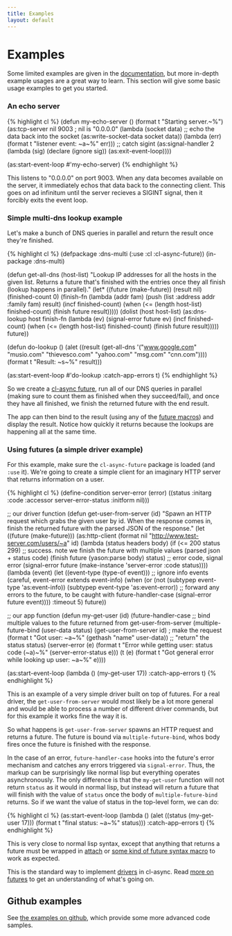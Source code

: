 ```yaml
---
title: Examples
layout: default
---
```


Examples
========
Some limited examples are given in the [documentation](/cl-async/documentation),
but more in-depth example usages are a great way to learn. This section will
give some basic usage examples to get you started.

<a id="echo-server"></a>
### An echo server

{% highlight cl %}
(defun my-echo-server ()
  (format t "Starting server.~%")
  (as:tcp-server nil 9003  ; nil is "0.0.0.0"
                 (lambda (socket data)
                   ;; echo the data back into the socket
                   (as:write-socket-data socket data))
                 (lambda (err) (format t "listener event: ~a~%" err)))
  ;; catch sigint
  (as:signal-handler 2 (lambda (sig)
                         (declare (ignore sig))
                         (as:exit-event-loop))))

(as:start-event-loop #'my-echo-server)
{% endhighlight %}

This listens to "0.0.0.0" on port 9003. When any data becomes available on the
server, it immediately echos that data back to the connecting client. This goes
on ad infinitum until the server recieves a SIGINT signal, then it forcibly
exits the event loop.

<a id="dns-lookups"></a>
### Simple multi-dns lookup example
Let's make a bunch of DNS queries in parallel and return the result once they're
finished.

{% highlight cl %}
(defpackage :dns-multi
  (:use :cl :cl-async-future))
(in-package :dns-multi)

(defun get-all-dns (host-list)
  "Lookup IP addresses for all the hosts in the given list. Returns a future
   that's finished with the entries once they all finish (lookup happens in
   parallel)."
  (let* ((future (make-future))
         (result nil)
         (finished-count 0)
         (finish-fn (lambda (addr fam)
                      (push (list :address addr :family fam) result)
                      (incf finished-count)
                      (when (<= (length host-list) finished-count)
                        (finish future result)))))
    (dolist (host host-list)
      (as:dns-lookup host
        finish-fn
        (lambda (ev)
          (signal-error future ev)
          (incf finished-count)
          (when (<= (length host-list) finished-count)
            (finish future result)))))
    future))

(defun do-lookup ()
  (alet ((result (get-all-dns '("www.google.com"
                                "musio.com"
                                "thievesco.com"
                                "yahoo.com"
                                "msg.com"
                                "cnn.com"))))
    (format t "Result: ~s~%" result)))

(as:start-event-loop #'do-lookup :catch-app-errors t)
{% endhighlight %}

So we create a [cl-async future](/cl-async/future), run all of our DNS queries
in parallel (making sure to count them as finished when they succeed/fail), and
once they have all finished, we finish the returned future with the end result.

The app can then bind to the result (using any of the [future macros](/cl-async/future#nicer-syntax))
and display the result. Notice how quickly it returns because the lookups are
happening all at the same time.

<a id="future-example"></a>
### Using futures (a simple driver example)
For this example, make sure the `cl-async-future` package is loaded (and `:use`
it). We're going to create a simple client for an imaginary HTTP server that
returns information on a user.

{% highlight cl %}
(define-condition server-error (error)
  ((status :initarg :code :accessor server-error-status :initform nil)))

;; our driver function
(defun get-user-from-server (id)
  "Spawn an HTTP request which grabs the given user by id. When the response
   comes in, finish the returned future with the parsed JSON of the response."
  (let ((future (make-future)))
    (as:http-client (format nil "http://www.test-server.com/users/~a" id)
      (lambda (status headers body)
        (if (<= 200 status 299)
            ;; success. note we finish the future with multiple values (parsed json + status code)
            (finish future (yason:parse body) status)
            ;; error code, signal error
            (signal-error future (make-instance 'server-error :code status))))
      (lambda (event)
        (let ((event-type (type-of event)))
          ;; ignore info events (careful, event-error extends event-info)
          (when (or (not (subtypep event-type 'as:event-info))
                    (subtypep event-type 'as:event-error))
            ;; forward any errors to the future, to be caught with future-handler-case
            (signal-error future event))))
      :timeout 5)
    future))

;; our app function
(defun my-get-user (id)
  (future-handler-case
    ;; bind multiple values to the future returned from get-user-from-server
    (multiple-future-bind (user-data status)
        (get-user-from-server id)  ; make the request
      (format t "Got user: ~a~%" (gethash "name" user-data))
      ;; "return" the status
      status)
    (server-error (e)
      (format t "Error while getting user: status code (~a)~%" (server-error-status e)))
    (t (e)
      (format t "Got general error while looking up user: ~a~%" e))))

(as:start-event-loop (lambda () (my-get-user 17)) :catch-app-errors t)
{% endhighlight %}

This is an example of a very simple driver built on top of futures. For a real
driver, the `get-user-from-server` would most likely be a lot more general and
would be able to process a number of different driver commands, but for this
example it works fine the way it is.

So what happens is `get-user-from-server` spawns an HTTP request and returns a
future. The future is bound via `multiple-future-bind`, whos body fires once the
future is finished with the response.

In the case of an error, `future-handler-case` hooks into the future's error
mechanism and catches any errors triggered via `signal-error`. Thus, the markup
can be surprisingly like normal lisp but everything operates asynchronously. The
only difference is that the `my-get-user` function will not return `status` as
it would in normal lisp, but instead will return a future that will finish with
the value of `status` once the body of `multiple-future-bind` returns. So if we
want the value of status in the top-level form, we can do:

{% highlight cl %}
(as:start-event-loop
  (lambda ()
    (alet ((status (my-get-user 17)))
      (format t "final status: ~a~%" status)))
  :catch-app-errors t)
{% endhighlight %}

This is very close to normal lisp syntax, except that anything that returns a
future must be wrapped in [attach](/cl-async/future#attach) or
[some kind of future syntax macro](/cl-async/future#nicer-syntax) to work as
expected.

This is the standard way to implement [drivers](/cl-async/drivers) in cl-async.
Read [more on futures](/cl-async/future) to get an understanding of what's going
on.

Github examples
---------------
See [the examples on github](https://github.com/orthecreedence/cl-async/tree/master/examples),
which provide some more advanced code samples.
